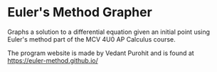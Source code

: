 # Euler's Method Grapher
Graphs a solution to a differential equation given an initial point using Euler's method part of the MCV 4U0 AP Calculus course.

The program website is made by Vedant Purohit and is found at https://euler-method.github.io/
